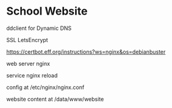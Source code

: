 # School Website
ddclient for Dynamic DNS

SSL LetsEncrypt

https://certbot.eff.org/instructions?ws=nginx&os=debianbuster

web server nginx

service nginx reload

config at /etc/nginx/nginx.conf

website content at /data/www/website
